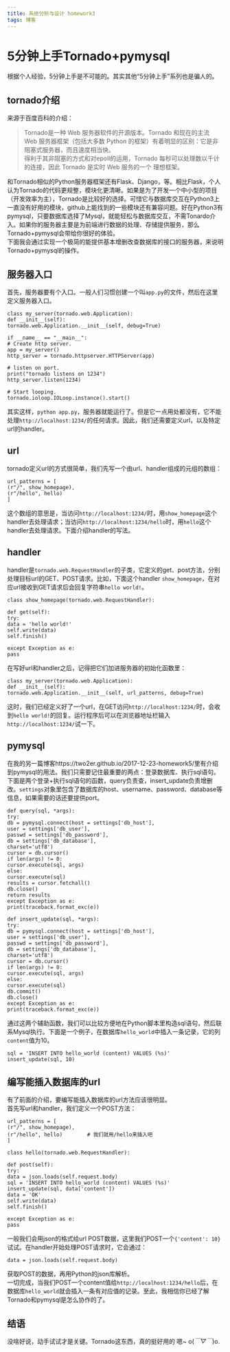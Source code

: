 ```yaml
---  
title: 系统分析与设计 homework3  
tags: 博客  
---  
```

  
# 5分钟上手Tornado+pymysql  
  
根据个人经验，5分钟上手是不可能的。其实其他“5分钟上手”系列也是骗人的。  
  
## tornado介绍  
来源于百度百科的介绍：  
> Tornado是一种 Web 服务器软件的开源版本。Tornado 和现在的主流 Web 服务器框架（包括大多数 Python 的框架）有着明显的区别：它是非阻塞式服务器，而且速度相当快。  
得利于其非阻塞的方式和对epoll的运用，Tornado 每秒可以处理数以千计的连接，因此 Tornado 是实时 Web 服务的一个 理想框架。  
  
和Tornado相似的Python服务器框架还有Flask、Django，等。相比Flask，个人认为Tornado的代码更规整，模块化更清晰。如果是为了开发一个中小型的项目（开发效率为主），Tornado是比较好的选择。可惜它与数据库交互在Python3上一直没有好用的模块，github上能找到的一些模块还有兼容问题。好在Python3有pymysql，只要数据库选择了Mysql，就能轻松与数据库交互，不需Tonardo介入。如果你的服务器主要是为前端进行数据的处理、存储提供服务，那么Tornado+pymysql会带给你很好的体验。  
下面我会通过实现一个极简的能提供基本增删改查数据库的接口的服务器，来说明Tornado+pymysql的操作。  
  
## 服务器入口  
首先，服务器要有个入口。一般人们习惯创建一个叫`app.py`的文件，然后在这里定义服务器入口。  
```  
class my_server(tornado.web.Application):  
def __init__(self):  
tornado.web.Application.__init__(self, debug=True)  
  
if __name__ == "__main__":  
# Create http server.  
app = my_server()  
http_server = tornado.httpserver.HTTPServer(app)  
  
# listen on port.  
print("tornado listens on 1234")  
http_server.listen(1234)  
  
# Start looping.  
tornado.ioloop.IOLoop.instance().start()  
```  
其实这样，`python app.py`，服务器就能运行了。但是它一点用处都没有，它不能处理`http://localhost:1234/`的任何请求。因此，我们还需要定义url，以及特定url的handler。  
  
## url  
tornado定义url的方式很简单，我们先写一个由url、handler组成的元组的数组：  
```  
url_patterns = [  
(r"/", show_homepage),  
(r"/hello", hello)  
]  
```  
这个数组的意思是，当访问`http://localhost:1234/`时，用`show_homepage`这个handler去处理请求；当访问`http://localhost:1234/hello`时，用`hello`这个handler去处理请求。下面介绍handler的写法。  
  
## handler  
handler是`tornado.web.RequestHandler`的子类，它定义的get、post方法，分别处理目标url的GET、POST请求。比如，下面这个handler `show_homepage`，在对应url接收到GET请求后会回复字符串`hello world!`。  
```  
class show_homepage(tornado.web.RequestHandler):  
  
def get(self):  
try:  
data = 'hello world!'  
self.write(data)  
self.finish()  
  
except Exception as e:  
pass  
```  
在写好url和handler之后，记得把它们加进服务器的初始化函数里：  
```  
class my_server(tornado.web.Application):  
def __init__(self):  
tornado.web.Application.__init__(self, url_patterns, debug=True)  
```  
这时，我们已经定义好了一个url，在GET访问`http://localhost:1234/`时，会收到`hello world!`的回复。运行程序后可以在浏览器地址栏输入`http://localhost:1234/`试一下。  
  
## pymysql  
在我的另一篇博客https://two2er.github.io/2017-12-23-homework5/里有介绍到pymysql的用法。我们只需要记住最重要的两点：登录数据库、执行sql语句。下面是两个登录+执行sql语句的函数，query负责查，insert_update负责增删改。`settings`对象里包含了数据库的host、username、password、database等信息，如果需要的话还要提供port。  
```  
def query(sql, *args):  
try:  
db = pymysql.connect(host = settings['db_host'],  
user = settings['db_user'],  
passwd = settings['db_password'],  
db = settings['db_database'],  
charset='utf8')  
cursor = db.cursor()  
if len(args) != 0:  
cursor.execute(sql, args)  
else:  
cursor.execute(sql)  
results = cursor.fetchall()  
db.close()  
return results  
except Exception as e:  
print(traceback.format_exc(e))  
  
def insert_update(sql, *args):  
try:  
db = pymysql.connect(host = settings['db_host'],  
user = settings['db_user'],  
passwd = settings['db_password'],  
db = settings['db_database'],  
charset='utf8')  
cursor = db.cursor()  
if len(args) != 0:  
cursor.execute(sql, args)  
else:  
cursor.execute(sql)  
db.commit()  
db.close()  
except Exception as e:  
print(traceback.format_exc(e))  
```  
通过这两个辅助函数，我们可以比较方便地在Python脚本里构造sql语句，然后联系Mysql执行。下面是一个例子，在数据库`hello_world`中插入一条记录，它的列`content`值为10。  
```  
sql = 'INSERT INTO hello_world (content) VALUES (%s)'  
insert_update(sql, 10)  
```  
  
## 编写能插入数据库的url  
有了前面的介绍，要编写能插入数据库的url方法应该很明显。  
首先写url和handler，我们定义一个POST方法：  
```  
url_patterns = [  
(r"/", show_homepage),  
(r"/hello", hello)        # 我们就用/hello来插入吧  
]  
  
class hello(tornado.web.RequestHandler):  
  
def post(self):  
try:  
data = json.loads(self.request.body)  
sql = 'INSERT INTO hello_world (content) VALUES (%s)'  
insert_update(sql, data['content'])  
data = 'OK'  
self.write(data)  
self.finish()  
  
except Exception as e:  
pass  
```  
一般我们会用json的格式给url POST数据，这里我们POST一个`{'content': 10}`试试。在handler开始处理POST请求时，它会通过：  
```  
data = json.loads(self.request.body)  
```  
获取POST的数据，再用Python的json库解析。  
一切完成，当我们POST一个content值给`http://localhost:1234/hello`后，在数据库`hello_world`就会插入一条有对应值的记录。至此，我相信你已经了解Tornado和pymysql是怎么协作的了。  
  
## 结语  
没啥好说，动手试试才是关键。Tornado这东西，真的挺好用的 嗯~ o(*￣▽￣*)o.  
  
  
  
